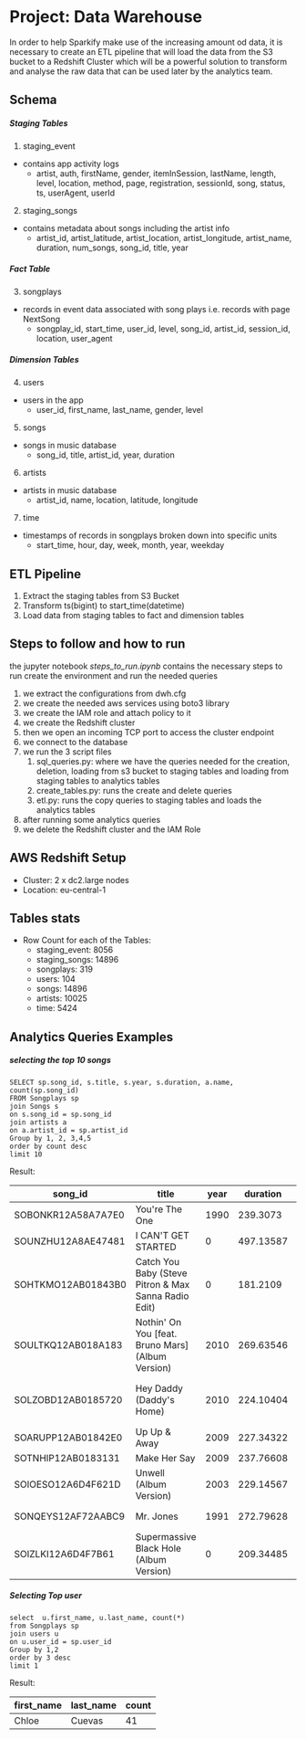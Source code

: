 # Project: Data Warehouse

In order to help Sparkify make use of the increasing amount od data, it is necessary to create an ETL pipeline that will load the data from the S3 bucket to a Redshift Cluster which will be a powerful solution to transform and analyse the raw data that can be used later by the analytics team.   

## Schema

##### Staging Tables

1. staging_event
- contains app activity logs
   * artist, auth, firstName, gender, itemInSession, lastName, length, level, location, method, page, registration, sessionId, song, status, ts, userAgent, userId       
2. staging_songs 
- contains metadata about songs including the artist info
   * artist_id, artist_latitude, artist_location, artist_longitude, artist_name, duration, num_songs, song_id, title, year
   
##### Fact Table

3. songplays
- records in event data associated with song plays i.e. records with page NextSong
    * songplay_id, start_time, user_id, level, song_id, artist_id, session_id, location, user_agent  
##### Dimension Tables
    
4. users
- users in the app
    * user_id, first_name, last_name, gender, level
5. songs
- songs in music database
    * song_id, title, artist_id, year, duration
6. artists
- artists in music database
    * artist_id, name, location, latitude, longitude
7. time
- timestamps of records in songplays broken down into specific units
    * start_time, hour, day, week, month, year, weekday
    
## ETL Pipeline
1. Extract the staging tables from S3 Bucket 
2. Transform ts(bigint) to start_time(datetime)
3. Load data from staging tables to fact and dimension tables

## Steps to follow and how to run
the jupyter notebook *steps_to_run.ipynb* contains the necessary steps to run create the environment and run the needed queries
1. we extract the configurations from dwh.cfg
2. we create the needed aws services  using boto3 library
3. we create the IAM role and attach policy to it
4. we create the Redshift cluster
5. then we open an incoming TCP port to access the cluster endpoint
6. we connect to the database 
7. we run the 3 script files 
   1. sql_queries.py: where we have the queries needed for the creation, deletion, loading from s3 bucket to staging tables and loading from staging tables to analytics tables
   2. create_tables.py: runs the create and delete queries
   3. etl.py: runs the copy queries to staging tables and loads the analytics tables 
8. after running some analytics queries
9. we delete the Redshift cluster and the IAM Role


## AWS Redshift Setup

- Cluster: 2 x dc2.large nodes 
- Location: eu-central-1

## Tables stats
* Row Count for each of the Tables:
  * staging_event: 8056
  * staging_songs: 14896
  * songplays: 319
  * users: 104
  * songs: 14896
  * artists: 10025
  * time: 5424


## Analytics Queries Examples

##### selecting the top 10 songs 

```
SELECT sp.song_id, s.title, s.year, s.duration, a.name, count(sp.song_id)
FROM Songplays sp
join Songs s
on s.song_id = sp.song_id
join artists a
on a.artist_id = sp.artist_id
Group by 1, 2, 3,4,5
order by count desc
limit 10
```
Result: 

| song_id	         |title                                                |year|duration|name                          |count|
| --- | ---| --- | ---| --- | --- |
| SOBONKR12A58A7A7E0 | You're The One                                      |1990|	  239.3073|Dwight Yoakam                 |	37|
| SOUNZHU12A8AE47481 | I CAN'T GET STARTED	                               |   0|	  497.13587|Ron Carter                    |	 9|
| SOHTKMO12AB01843B0 | Catch You Baby (Steve Pitron & Max Sanna Radio Edit)|   0|	  181.2109|Lonnie Gordon                 |	 9|
| SOULTKQ12AB018A183 | Nothin' On You [feat. Bruno Mars] (Album Version)   |2010|	  269.63546|B.o.B                         |	 8|
| SOLZOBD12AB0185720 | Hey Daddy (Daddy's Home)                            |2010|	  224.10404|Usher featuring Jermaine Dupri|	 6|
| SOARUPP12AB01842E0 | Up Up & Away                                        |2009|	  227.34322|Kid Cudi                      |	 5|
| SOTNHIP12AB0183131 | Make Her Say                                        |2009|	  237.76608|Kid Cudi                      |	 5|
| SOIOESO12A6D4F621D | Unwell (Album Version)                              |2003|	  229.14567|matchbox twenty               |	 4|
| SONQEYS12AF72AABC9 | Mr. Jones                                           |1991|	  272.79628|Counting Crows                |	 4|
| SOIZLKI12A6D4F7B61 | Supermassive Black Hole (Album Version)             |   0|	  209.34485|Muse                          |	 4|

##### Selecting Top user

```
select  u.first_name, u.last_name, count(*)
from Songplays sp
join users u
on u.user_id = sp.user_id
Group by 1,2
order by 3 desc
limit 1 
```
Result: 

|first_name|	last_name|	count|
| --- | ---| --- |
|Chloe	|Cuevas|	41|

